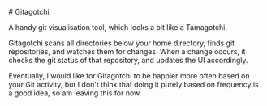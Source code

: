 # Gitagotchi

A handy git visualisation tool, which looks a bit like a Tamagotchi.

Gitagotchi scans all directories below your home directory, finds git repositories, and watches them for changes. When a change occurs, it checks the git status of that repository, and updates the UI accordingly.

Eventually, I would like for Gitagotchi to be happier more often based on your Git activity, but I don't think that doing it purely based on frequency is a good idea, so am leaving this for now.
